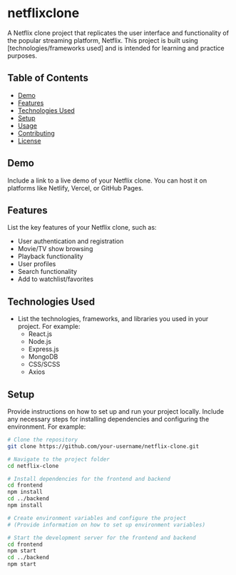 # netflixclone

A Netflix clone project that replicates the user interface and functionality of the popular streaming platform, Netflix. This project is built using [technologies/frameworks used] and is intended for learning and practice purposes.

## Table of Contents
- [Demo](#demo)
- [Features](#features)
- [Technologies Used](#technologies-used)
- [Setup](#setup)
- [Usage](#usage)
- [Contributing](#contributing)
- [License](#license)

## Demo
Include a link to a live demo of your Netflix clone. You can host it on platforms like Netlify, Vercel, or GitHub Pages.

## Features
List the key features of your Netflix clone, such as:
- User authentication and registration
- Movie/TV show browsing
- Playback functionality
- User profiles
- Search functionality
- Add to watchlist/favorites

## Technologies Used
- List the technologies, frameworks, and libraries you used in your project. For example:
  - React.js
  - Node.js
  - Express.js
  - MongoDB
  - CSS/SCSS
  - Axios

## Setup
Provide instructions on how to set up and run your project locally. Include any necessary steps for installing dependencies and configuring the environment. For example:

```bash
# Clone the repository
git clone https://github.com/your-username/netflix-clone.git

# Navigate to the project folder
cd netflix-clone

# Install dependencies for the frontend and backend
cd frontend
npm install
cd ../backend
npm install

# Create environment variables and configure the project
# (Provide information on how to set up environment variables)

# Start the development server for the frontend and backend
cd frontend
npm start
cd ../backend
npm start
